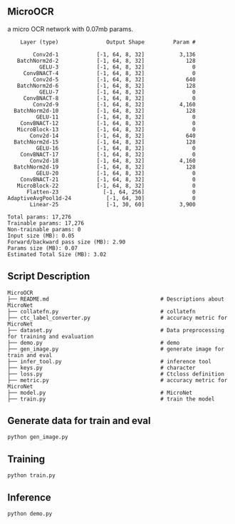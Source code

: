 ## MicroOCR
a micro OCR network with 0.07mb params.

        Layer (type)               Output Shape         Param #

            Conv2d-1            [-1, 64, 8, 32]           3,136
       BatchNorm2d-2            [-1, 64, 8, 32]             128
              GELU-3            [-1, 64, 8, 32]               0
         ConvBNACT-4            [-1, 64, 8, 32]               0
            Conv2d-5            [-1, 64, 8, 32]             640
       BatchNorm2d-6            [-1, 64, 8, 32]             128
              GELU-7            [-1, 64, 8, 32]               0
         ConvBNACT-8            [-1, 64, 8, 32]               0
            Conv2d-9            [-1, 64, 8, 32]           4,160
      BatchNorm2d-10            [-1, 64, 8, 32]             128
             GELU-11            [-1, 64, 8, 32]               0
        ConvBNACT-12            [-1, 64, 8, 32]               0
       MicroBlock-13            [-1, 64, 8, 32]               0
           Conv2d-14            [-1, 64, 8, 32]             640
      BatchNorm2d-15            [-1, 64, 8, 32]             128
             GELU-16            [-1, 64, 8, 32]               0
        ConvBNACT-17            [-1, 64, 8, 32]               0
           Conv2d-18            [-1, 64, 8, 32]           4,160
      BatchNorm2d-19            [-1, 64, 8, 32]             128
             GELU-20            [-1, 64, 8, 32]               0
        ConvBNACT-21            [-1, 64, 8, 32]               0
       MicroBlock-22            [-1, 64, 8, 32]               0
          Flatten-23              [-1, 64, 256]               0
    AdaptiveAvgPool1d-24           [-1, 64, 30]               0
           Linear-25               [-1, 30, 60]           3,900

    Total params: 17,276
    Trainable params: 17,276
    Non-trainable params: 0
    Input size (MB): 0.05
    Forward/backward pass size (MB): 2.90
    Params size (MB): 0.07
    Estimated Total Size (MB): 3.02

## Script Description

```shell
MicroOCR
├── README.md                                   # Descriptions about MicroNet
├── collatefn.py                                # collatefn
├── ctc_label_converter.py                      # accuracy metric for MicroNet
├── dataset.py                                  # Data preprocessing for training and evaluation
├── demo.py                                     # demo
├── gen_image.py                                # generate image for train and eval
├── infer_tool.py                               # inference tool
├── keys.py                                     # character
├── loss.py                                     # Ctcloss definition
├── metric.py                                   # accuracy metric for MicroNet
├── model.py                                    # MicroNet
├── train.py                                    # train the model
```

## Generate data for train and eval
```shell
python gen_image.py
```

## Training
```shell
python train.py
```

## Inference
```shell
python demo.py
```